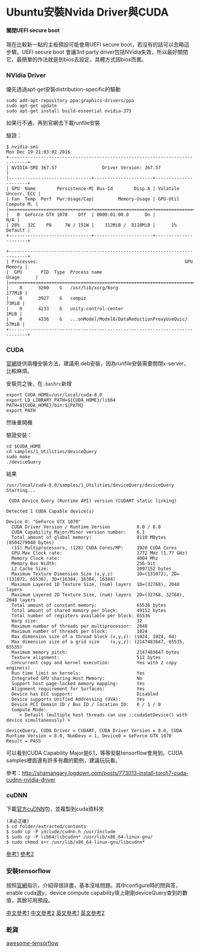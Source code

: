 # Ubuntu安裝Nvida Driver與CUDA

#### 關閉UEFI secure boot

現在比較新一點的主板預設可能會用UEFI secure boot，若沒有的話可以忽略這步驟。UEFI secure boot 會讓3rd party driver包括NVidia失效，所以最好關閉它，最簡單的作法就是到bios去設定，具體方式因bios而異。

### NVidia Driver

優先透過apt-get安裝distribution-specific的驅動

```
sudo add-apt-repository ppa:graphics-drivers/ppa
sudo apt-get update
sudo apt-get install build-essential nvidia-375
```

如果行不通，再到官網去下載runfile安裝

驗證：

```
$ nvidia-smi
Mon Dec 19 21:03:02 2016       
+-----------------------------------------------------------------------------+
| NVIDIA-SMI 367.57                 Driver Version: 367.57                    |
|-------------------------------+----------------------+----------------------+
| GPU  Name        Persistence-M| Bus-Id        Disp.A | Volatile Uncorr. ECC |
| Fan  Temp  Perf  Pwr:Usage/Cap|         Memory-Usage | GPU-Util  Compute M. |
|===============================+======================+======================|
|   0  GeForce GTX 1070    Off  | 0000:01:00.0      On |                  N/A |
| 28%   32C    P8     7W / 151W |    312MiB /  8110MiB |      1%      Default |
+-------------------------------+----------------------+----------------------+

+-----------------------------------------------------------------------------+
| Processes:                                                       GPU Memory |
|  GPU       PID  Type  Process name                               Usage      |
|=============================================================================|
|    0      3200    G   /usr/lib/xorg/Xorg                             177MiB |
|    0      3927    G   compiz                                          73MiB |
|    0      4233    G   unity-control-center                             1MiB |
|    0      4336    G   ...onModel/Model0/DataReductionProxyUseQuic/    57MiB |
+-----------------------------------------------------------------------------+
```

### CUDA

[官網](https://developer.nvidia.com/cuda-downloads)提供兩種安裝方法，建議用.deb安裝，因為runfile安裝需要關閉x-server，比較麻煩。

安裝完之後，在`.bashrc`新增

```
export CUDA_HOME=/usr/local/cuda-8.0 
export LD_LIBRARY_PATH=${CUDA_HOME}/lib64 
PATH=${CUDA_HOME}/bin:${PATH} 
export PATH
```

然後重開機

驗證安裝：

```
cd $CUDA_HOME
cd samples/1_Utilities/deviceQuery
sudo make
./deviceQuery
```

結果

```
/usr/local/cuda-8.0/samples/1_Utilities/deviceQuery/deviceQuery Starting...

 CUDA Device Query (Runtime API) version (CUDART static linking)

Detected 1 CUDA Capable device(s)

Device 0: "GeForce GTX 1070"
  CUDA Driver Version / Runtime Version          8.0 / 8.0
  CUDA Capability Major/Minor version number:    6.1
  Total amount of global memory:                 8110 MBytes (8504279040 bytes)
  (15) Multiprocessors, (128) CUDA Cores/MP:     1920 CUDA Cores
  GPU Max Clock rate:                            1772 MHz (1.77 GHz)
  Memory Clock rate:                             4004 Mhz
  Memory Bus Width:                              256-bit
  L2 Cache Size:                                 2097152 bytes
  Maximum Texture Dimension Size (x,y,z)         1D=(131072), 2D=(131072, 65536), 3D=(16384, 16384, 16384)
  Maximum Layered 1D Texture Size, (num) layers  1D=(32768), 2048 layers
  Maximum Layered 2D Texture Size, (num) layers  2D=(32768, 32768), 2048 layers
  Total amount of constant memory:               65536 bytes
  Total amount of shared memory per block:       49152 bytes
  Total number of registers available per block: 65536
  Warp size:                                     32
  Maximum number of threads per multiprocessor:  2048
  Maximum number of threads per block:           1024
  Max dimension size of a thread block (x,y,z): (1024, 1024, 64)
  Max dimension size of a grid size    (x,y,z): (2147483647, 65535, 65535)
  Maximum memory pitch:                          2147483647 bytes
  Texture alignment:                             512 bytes
  Concurrent copy and kernel execution:          Yes with 2 copy engine(s)
  Run time limit on kernels:                     Yes
  Integrated GPU sharing Host Memory:            No
  Support host page-locked memory mapping:       Yes
  Alignment requirement for Surfaces:            Yes
  Device has ECC support:                        Disabled
  Device supports Unified Addressing (UVA):      Yes
  Device PCI Domain ID / Bus ID / location ID:   0 / 1 / 0
  Compute Mode:
     < Default (multiple host threads can use ::cudaSetDevice() with device simultaneously) >

deviceQuery, CUDA Driver = CUDART, CUDA Driver Version = 8.0, CUDA Runtime Version = 8.0, NumDevs = 1, Device0 = GeForce GTX 1070
Result = PASS
```

可以看到CUDA Capability Major是6.1，等等安裝tensorflow會用到。CUDA samples裡面還有許多有趣的範例，建議玩玩看。

參考：http://shamangary.logdown.com/posts/773013-install-torch7-cuda-cudnn-nvidia-driver

### cuDNN

下載[官方cuDNN](https://developer.nvidia.com/rdp/cudnn-download)包，並複製到cuda資料夾

```
(未必正確)
$ cd folder/extracted/contents
$ sudo cp -P include/cudnn.h /usr/include
$ sudo cp -P lib64/libcudnn* /usr/lib/x86_64-linux-gnu/
$ sudo chmod a+r /usr/lib/x86_64-linux-gnu/libcudnn*
```

[參考1](http://askubuntu.com/questions/767269/how-can-i-install-cudnn-on-ubuntu-16-04)
[參考2](https://alliseesolutions.wordpress.com/2016/09/08/install-gpu-tensorflow-from-sources-w-ubuntu-16-04-and-cuda-8-0-rc/)

### 安裝tensorflow

按照[官網](https://github.com/tensorflow/tensorflow/blob/master/tensorflow/g3doc/get_started/os_setup.md#pip-installation)指示，介紹得很詳盡，基本沒啥問題。其中configure時的問與答，enable cuda選y，device compute capability填上剛剛deviceQuery查到的數值，其餘可用預設。

[中文參考1](https://zhuanlan.zhihu.com/p/23042536)
[中文參考2](http://darren1231.pixnet.net/blog/post/331300298-%E5%AE%89%E8%A3%9D-tensorflow-%E6%95%99%E5%AD%B8-gpu%3Anvidia1070(from-source))
[英文參考1](https://alliseesolutions.wordpress.com/2016/09/08/install-gpu-tensorflow-from-sources-w-ubuntu-16-04-and-cuda-8-0-rc/)
[英文參考2](http://textminingonline.com/dive-into-tensorflow-part-iii-gtx-1080-ubuntu16-04-cuda8-0-cudnn5-0-tensorflow)

### 乾貨

[awesome-tensorflow](https://github.com/jtoy/awesome-tensorflow)

